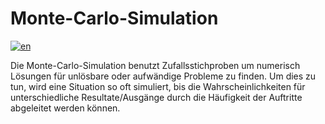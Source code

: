 # Monte-Carlo-Simulation
[![en](https://img.shields.io/badge/lang-en-green.svg)](https://github.com/danielgafarov/monte_carlo_method)

Die Monte-Carlo-Simulation benutzt Zufallsstichproben um numerisch Lösungen für unlösbare oder aufwändige Probleme zu finden. Um dies zu tun, wird eine Situation so oft simuliert, bis die Wahrscheinlichkeiten für unterschiedliche Resultate/Ausgänge durch die Häufigkeit der Auftritte abgeleitet werden können.
